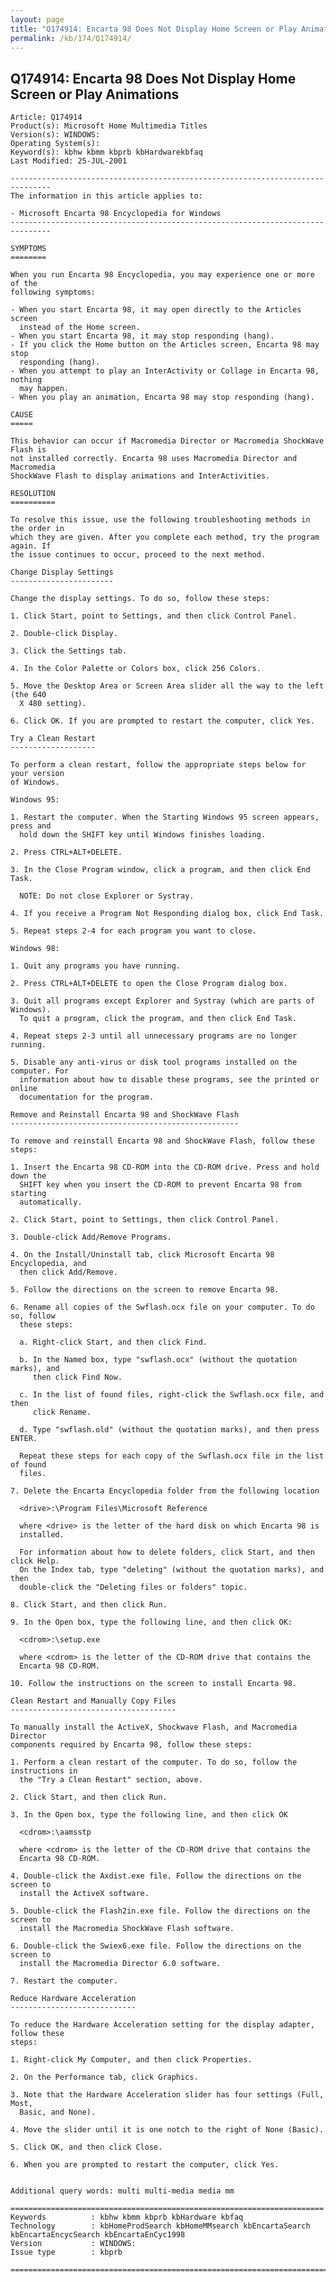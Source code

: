 ```yaml
---
layout: page
title: "Q174914: Encarta 98 Does Not Display Home Screen or Play Animations"
permalink: /kb/174/Q174914/
---
```


## Q174914: Encarta 98 Does Not Display Home Screen or Play Animations

	Article: Q174914
	Product(s): Microsoft Home Multimedia Titles
	Version(s): WINDOWS:
	Operating System(s): 
	Keyword(s): kbhw kbmm kbprb kbHardwarekbfaq
	Last Modified: 25-JUL-2001
	
	-------------------------------------------------------------------------------
	The information in this article applies to:
	
	- Microsoft Encarta 98 Encyclopedia for Windows 
	-------------------------------------------------------------------------------
	
	SYMPTOMS
	========
	
	When you run Encarta 98 Encyclopedia, you may experience one or more of the
	following symptoms:
	
	- When you start Encarta 98, it may open directly to the Articles screen
	  instead of the Home screen.
	- When you start Encarta 98, it may stop responding (hang).
	- If you click the Home button on the Articles screen, Encarta 98 may stop
	  responding (hang).
	- When you attempt to play an InterActivity or Collage in Encarta 98, nothing
	  may happen.
	- When you play an animation, Encarta 98 may stop responding (hang).
	
	CAUSE
	=====
	
	This behavior can occur if Macromedia Director or Macromedia ShockWave Flash is
	not installed correctly. Encarta 98 uses Macromedia Director and Macromedia
	ShockWave Flash to display animations and InterActivities.
	
	RESOLUTION
	==========
	
	To resolve this issue, use the following troubleshooting methods in the order in
	which they are given. After you complete each method, try the program again. If
	the issue continues to occur, proceed to the next method.
	
	Change Display Settings
	-----------------------
	
	Change the display settings. To do so, follow these steps:
	
	1. Click Start, point to Settings, and then click Control Panel.
	
	2. Double-click Display.
	
	3. Click the Settings tab.
	
	4. In the Color Palette or Colors box, click 256 Colors.
	
	5. Move the Desktop Area or Screen Area slider all the way to the left (the 640
	  X 480 setting).
	
	6. Click OK. If you are prompted to restart the computer, click Yes.
	
	Try a Clean Restart
	-------------------
	
	To perform a clean restart, follow the appropriate steps below for your version
	of Windows.
	
	Windows 95:
	
	1. Restart the computer. When the Starting Windows 95 screen appears, press and
	  hold down the SHIFT key until Windows finishes loading.
	
	2. Press CTRL+ALT+DELETE.
	
	3. In the Close Program window, click a program, and then click End Task.
	
	  NOTE: Do not close Explorer or Systray.
	
	4. If you receive a Program Not Responding dialog box, click End Task.
	
	5. Repeat steps 2-4 for each program you want to close.
	
	Windows 98:
	
	1. Quit any programs you have running.
	
	2. Press CTRL+ALT+DELETE to open the Close Program dialog box.
	
	3. Quit all programs except Explorer and Systray (which are parts of Windows).
	  To quit a program, click the program, and then click End Task.
	
	4. Repeat steps 2-3 until all unnecessary programs are no longer running.
	
	5. Disable any anti-virus or disk tool programs installed on the computer. For
	  information about how to disable these programs, see the printed or online
	  documentation for the program.
	
	Remove and Reinstall Encarta 98 and ShockWave Flash
	---------------------------------------------------
	
	To remove and reinstall Encarta 98 and ShockWave Flash, follow these steps:
	
	1. Insert the Encarta 98 CD-ROM into the CD-ROM drive. Press and hold down the
	  SHIFT key when you insert the CD-ROM to prevent Encarta 98 from starting
	  automatically.
	
	2. Click Start, point to Settings, then click Control Panel.
	
	3. Double-click Add/Remove Programs.
	
	4. On the Install/Uninstall tab, click Microsoft Encarta 98 Encyclopedia, and
	  then click Add/Remove.
	
	5. Follow the directions on the screen to remove Encarta 98.
	
	6. Rename all copies of the Swflash.ocx file on your computer. To do so, follow
	  these steps:
	
	  a. Right-click Start, and then click Find.
	
	  b. In the Named box, type "swflash.ocx" (without the quotation marks), and
	     then click Find Now.
	
	  c. In the list of found files, right-click the Swflash.ocx file, and then
	     click Rename.
	
	  d. Type "swflash.old" (without the quotation marks), and then press ENTER.
	
	  Repeat these steps for each copy of the Swflash.ocx file in the list of found
	  files.
	
	7. Delete the Encarta Encyclopedia folder from the following location
	
	  <drive>:\Program Files\Microsoft Reference
	
	  where <drive> is the letter of the hard disk on which Encarta 98 is
	  installed.
	
	  For information about how to delete folders, click Start, and then click Help.
	  On the Index tab, type "deleting" (without the quotation marks), and then
	  double-click the "Deleting files or folders" topic.
	
	8. Click Start, and then click Run.
	
	9. In the Open box, type the following line, and then click OK:
	
	  <cdrom>:\setup.exe
	
	  where <cdrom> is the letter of the CD-ROM drive that contains the
	  Encarta 98 CD-ROM.
	
	10. Follow the instructions on the screen to install Encarta 98.
	
	Clean Restart and Manually Copy Files
	-------------------------------------
	
	To manually install the ActiveX, Shockwave Flash, and Macromedia Director
	components required by Encarta 98, follow these steps:
	
	1. Perform a clean restart of the computer. To do so, follow the instructions in
	  the "Try a Clean Restart" section, above.
	
	2. Click Start, and then click Run.
	
	3. In the Open box, type the following line, and then click OK
	
	  <cdrom>:\aamsstp
	
	  where <cdrom> is the letter of the CD-ROM drive that contains the
	  Encarta 98 CD-ROM.
	
	4. Double-click the Axdist.exe file. Follow the directions on the screen to
	  install the ActiveX software.
	
	5. Double-click the Flash2in.exe file. Follow the directions on the screen to
	  install the Macromedia ShockWave Flash software.
	
	6. Double-click the Swiex6.exe file. Follow the directions on the screen to
	  install the Macromedia Director 6.0 software.
	
	7. Restart the computer.
	
	Reduce Hardware Acceleration
	----------------------------
	
	To reduce the Hardware Acceleration setting for the display adapter, follow these
	steps:
	
	1. Right-click My Computer, and then click Properties.
	
	2. On the Performance tab, click Graphics.
	
	3. Note that the Hardware Acceleration slider has four settings (Full, Most,
	  Basic, and None).
	
	4. Move the slider until it is one notch to the right of None (Basic).
	
	5. Click OK, and then click Close.
	
	6. When you are prompted to restart the computer, click Yes.
	
	
	Additional query words: multi multi-media media mm
	
	======================================================================
	Keywords          : kbhw kbmm kbprb kbHardware kbfaq
	Technology        : kbHomeProdSearch kbHomeMMsearch kbEncartaSearch kbEncartaEncycSearch kbEncartaEnCyc1998
	Version           : WINDOWS:
	Issue type        : kbprb
	
	=============================================================================
	

